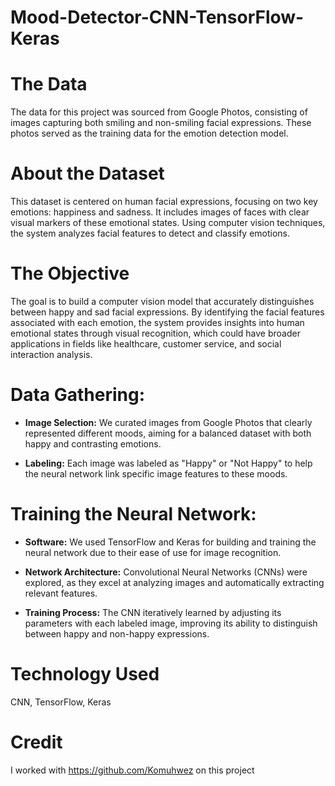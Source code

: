 # Mood-Detector-CNN-TensorFlow-Keras

# The Data
The data for this project was sourced from Google Photos, consisting of images capturing both smiling and non-smiling facial expressions. These photos served as the training data for the emotion detection model.

# About the Dataset
This dataset is centered on human facial expressions, focusing on two key emotions: happiness and sadness. It includes images of faces with clear visual markers of these emotional states. Using computer vision techniques, the system analyzes facial features to detect and classify emotions.

# The Objective
The goal is to build a computer vision model that accurately distinguishes between happy and sad facial expressions. By identifying the facial features associated with each emotion, the system provides insights into human emotional states through visual recognition, which could have broader applications in fields like healthcare, customer service, and social interaction analysis.

# **Data Gathering:**

- **Image Selection:** We curated images from Google Photos that clearly represented different moods, aiming for a balanced dataset with both happy and contrasting emotions. 

- **Labeling:** Each image was labeled as "Happy" or "Not Happy" to help the neural network link specific image features to these moods.

# **Training the Neural Network:**

- **Software:** We used TensorFlow and Keras for building and training the neural network due to their ease of use for image recognition.

- **Network Architecture:** Convolutional Neural Networks (CNNs) were explored, as they excel at analyzing images and automatically extracting relevant features.

- **Training Process:** The CNN iteratively learned by adjusting its parameters with each labeled image, improving its ability to distinguish between happy and non-happy expressions.

# **Technology Used** 

CNN, TensorFlow, Keras

# **Credit**

I worked with https://github.com/Komuhwez on this project
